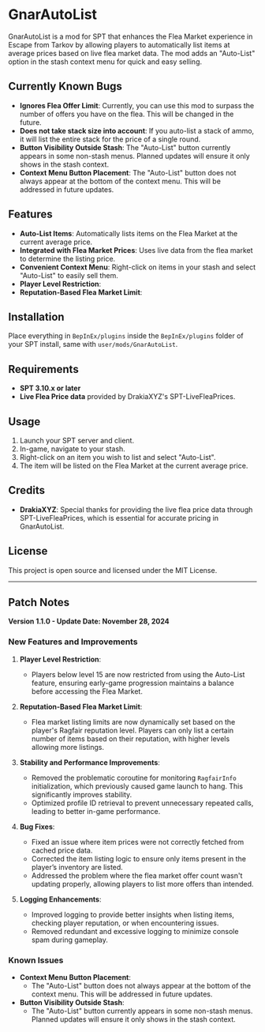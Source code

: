 # GnarAutoList

GnarAutoList is a mod for SPT that enhances the Flea Market experience in Escape from Tarkov by allowing players to automatically list items at average prices based on live flea market data. The mod adds an "Auto-List" option in the stash context menu for quick and easy selling.

## Currently Known Bugs
- **Ignores Flea Offer Limit**: Currently, you can use this mod to surpass the number of offers you have on the flea. This will be changed in the future.
- **Does not take stack size into account**: If you auto-list a stack of ammo, it will list the entire stack for the price of a single round.
- **Button Visibility Outside Stash**: The "Auto-List" button currently appears in some non-stash menus. Planned updates will ensure it only shows in the stash context.
- **Context Menu Button Placement**: The "Auto-List" button does not always appear at the bottom of the context menu. This will be addressed in future updates.

## Features
- **Auto-List Items**: Automatically lists items on the Flea Market at the current average price.
- **Integrated with Flea Market Prices**: Uses live data from the flea market to determine the listing price.
- **Convenient Context Menu**: Right-click on items in your stash and select "Auto-List" to easily sell them.
- **Player Level Restriction**:
- **Reputation-Based Flea Market Limit**: 

## Installation
Place everything in `BepInEx/plugins` inside the `BepInEx/plugins` folder of your SPT install, same with `user/mods/GnarAutoList`.

## Requirements
- **SPT 3.10.x or later**
- **Live Flea Price data** provided by DrakiaXYZ's SPT-LiveFleaPrices.

## Usage
1. Launch your SPT server and client.
2. In-game, navigate to your stash.
3. Right-click on an item you wish to list and select "Auto-List".
4. The item will be listed on the Flea Market at the current average price.

## Credits
- **DrakiaXYZ**: Special thanks for providing the live flea price data through SPT-LiveFleaPrices, which is essential for accurate pricing in GnarAutoList.

## License
This project is open source and licensed under the MIT License.

---

## Patch Notes

**Version 1.1.0 - Update Date: November 28, 2024**

### New Features and Improvements
1. **Player Level Restriction**:
   - Players below level 15 are now restricted from using the Auto-List feature, ensuring early-game progression maintains a balance before accessing the Flea Market.

2. **Reputation-Based Flea Market Limit**:
   - Flea market listing limits are now dynamically set based on the player's Ragfair reputation level. Players can only list a certain number of items based on their reputation, with higher levels allowing more listings.
  
3. **Stability and Performance Improvements**:
   - Removed the problematic coroutine for monitoring `RagfairInfo` initialization, which previously caused game launch to hang. This significantly improves stability.
   - Optimized profile ID retrieval to prevent unnecessary repeated calls, leading to better in-game performance.

4. **Bug Fixes**:
   - Fixed an issue where item prices were not correctly fetched from cached price data.
   - Corrected the item listing logic to ensure only items present in the player’s inventory are listed.
   - Addressed the problem where the flea market offer count wasn't updating properly, allowing players to list more offers than intended.

5. **Logging Enhancements**:
   - Improved logging to provide better insights when listing items, checking player reputation, or when encountering issues.
   - Removed redundant and excessive logging to minimize console spam during gameplay.

### Known Issues
- **Context Menu Button Placement**:
  - The "Auto-List" button does not always appear at the bottom of the context menu. This will be addressed in future updates.
- **Button Visibility Outside Stash**:
  - The "Auto-List" button currently appears in some non-stash menus. Planned updates will ensure it only shows in the stash context.




